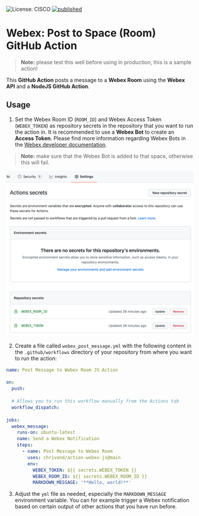 ![License: CISCO](https://img.shields.io/badge/License-CISCO-blue.svg)
[![published](https://static.production.devnetcloud.com/codeexchange/assets/images/devnet-published.svg)](https://developer.cisco.com/codeexchange/github/repo/chrivand/action-webex-js)

# Webex: Post to Space (Room) GitHub Action

> **Note:** please test this well before using in production, this is a sample action!

This **GitHub Action** posts a message to a **Webex Room** using the **Webex API** and a **NodeJS GitHub Action**. 

## Usage

1. Set the Webex Room ID (`ROOM_ID`) and Webex Access Token (`WEBEX_TOKEN`) as repository secrets in the repository that you want to run the action in. It is recommended to use a **Webex Bot** to create an **Access Token**. Please find more information regarding Webex Bots in the [Webex developer documentation](https://developer.webex.com/docs/bots).

> **Note:** make sure that the Webex Bot is added to that space, otherwise this will fail.

![](env_vars.png)

2. Create a file called `webex_post_message.yml` with the following content in the `.github/workflows` directory of your repository from where you want to run the action:

```yml
name: Post Message to Webex Room JS Action

on: 
  push:

  # Allows you to run this workflow manually from the Actions tab
  workflow_dispatch:

jobs:
  webex_message:
    runs-on: ubuntu-latest
    name: Send a Webex Notification
    steps:
      - name: Post Message to Webex Room
        uses: chrivand/action-webex-js@main
        env:
          WEBEX_TOKEN: ${{ secrets.WEBEX_TOKEN }}
          WEBEX_ROOM_ID: ${{ secrets.WEBEX_ROOM_ID }}
          MARKDOWN_MESSAGE: '**Hello, world!**'
```          

3. Adjust the `yml` file as needed, especially the `MARKDOWN_MESSAGE` environment variable. You can for example trigger a Webex notification based on certain output of other actions that you have run before.
